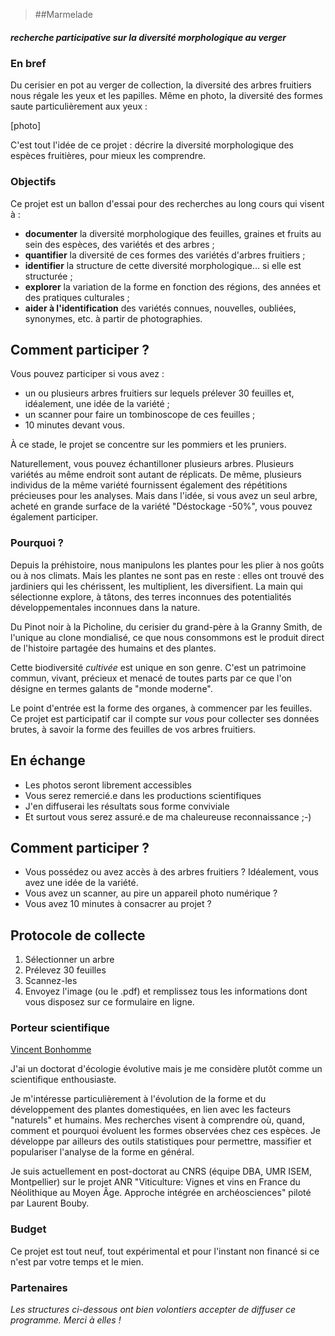 > ##Marmelade
##### recherche participative sur la diversité morphologique au verger

### En bref
Du cerisier en pot au verger de collection, la diversité des arbres fruitiers nous régale les yeux et les papilles. Même en photo, la diversité des formes saute particulièrement aux yeux :

[photo]

C'est tout l'idée de ce projet : décrire la diversité morphologique des espèces fruitières, pour mieux les comprendre.

### Objectifs
Ce projet est un ballon d'essai pour des recherches au long cours qui visent à :

 - **documenter** la diversité morphologique des feuilles, graines et fruits au sein des espèces, des variétés et des arbres ;
 - **quantifier** la diversité de ces formes des variétés d'arbres fruitiers ;
 - **identifier** la structure de cette diversité morphologique... si elle est structurée ;
 - **explorer** la variation de la forme en fonction des régions, des années et des pratiques culturales ;
 - **aider à l'identification** des variétés connues, nouvelles, oubliées, synonymes, etc. à partir de photographies.

## Comment participer ?
Vous pouvez participer si vous avez :

* un ou plusieurs arbres fruitiers sur lequels prélever 30 feuilles et, idéalement, une idée de la variété ;
* un scanner pour faire un tombinoscope de ces feuilles ;
* 10 minutes devant vous.

À ce stade, le projet se concentre sur les pommiers et les pruniers. 

Naturellement, vous pouvez échantilloner plusieurs arbres. Plusieurs variétés au même endroit sont autant de réplicats. De même, plusieurs individus de la même variété fournissent également des répétitions précieuses pour les analyses. Mais dans l'idée, si vous avez un seul arbre, acheté en grande surface de la variété "Déstockage -50%", vous pouvez également participer.

### Pourquoi ?
Depuis la préhistoire, nous manipulons les plantes pour les plier à nos goûts ou à nos climats. Mais les plantes ne sont pas en reste : elles ont trouvé des jardiniers qui les chérissent, les multiplient, les diversifient. La main qui sélectionne explore, à tâtons, des terres inconnues des potentialités développementales inconnues dans la nature.

Du Pinot noir à la Picholine, du cerisier du grand-père à la Granny Smith, de l'unique au clone mondialisé, ce que nous consommons est le produit direct de l'histoire partagée des humains et des plantes. 

Cette biodiversité _cultivée_ est unique en son genre. C'est un patrimoine commun, vivant, précieux et menacé de toutes parts par ce que l'on désigne en termes galants de "monde moderne".

Le point d'entrée est la forme des organes, à commencer par les feuilles. Ce projet est participatif car il compte sur _vous_ pour collecter ses données brutes, à savoir la forme des feuilles de vos arbres fruitiers.

## En échange

* Les photos seront librement accessibles
* Vous serez remercié.e dans les productions scientifiques
* J'en diffuserai les résultats sous forme conviviale
* Et surtout vous serez assuré.e de ma chaleureuse reconnaissance ;-)

## Comment participer ?
* Vous possédez ou avez accès à des arbres fruitiers ? Idéalement, vous avez une idée de la variété.
* Vous avez un scanner, au pire un appareil photo numérique ?
* Vous avez 10 minutes à consacrer au projet ?

## Protocole de collecte
1. Sélectionner un arbre
2. Prélevez 30 feuilles
3. Scannez-les
4. Envoyez l'image (ou le .pdf) et remplissez tous les informations dont vous disposez sur ce formulaire en ligne.

### Porteur scientifique
[Vincent Bonhomme](http://www.vincentbonhomme.fr)

J'ai un doctorat d'écologie évolutive mais je me considère plutôt comme un scientifique enthousiaste. 

Je m'intéresse particulièrement à l'évolution de la forme et du développement des plantes domestiquées, en lien avec les facteurs "naturels" et humains. Mes recherches visent à comprendre où, quand, comment et pourquoi évoluent les formes observées chez ces espèces. Je développe par ailleurs des outils statistiques pour permettre, massifier et populariser l'analyse de la forme en général.

Je suis actuellement en post-doctorat au CNRS (équipe DBA, UMR ISEM, Montpellier) sur le projet ANR  "Viticulture: Vignes et vins en France du Néolithique au Moyen Âge. Approche intégrée en archéosciences" piloté par Laurent Bouby.

### Budget
Ce projet est tout neuf, tout expérimental et pour l'instant non financé si ce n'est par votre temps et le mien.

### Partenaires
_Les structures ci-dessous ont bien volontiers accepter de diffuser ce programme. Merci à elles !_
